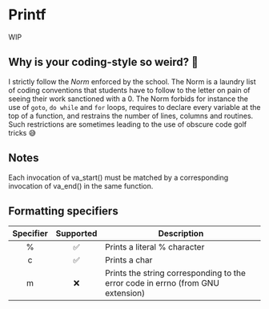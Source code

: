 # Printf

WIP

## Why is your coding-style so weird? 🤮

I strictly follow the *Norm* enforced by the school. The Norm is a laundry list of coding conventions that students have to follow to the letter on pain of seeing their work sanctioned with a 0. The Norm forbids for instance the use of `goto`, `do while` and `for` loops, requires to declare every variable at the top of a function, and restrains the number of lines, columns and routines. Such restrictions are sometimes leading to the use of obscure code golf tricks 😅

## Notes

Each invocation of va_start() must be matched by a corresponding invocation of va_end() in the same function.

## Formatting specifiers

|Specifier|Supported|Description|
|:---:|:---:|---|
|%|✅|Prints a literal % character|
|c|✅|Prints a char|
|m|❌|Prints the string corresponding to the error code in errno (from GNU extension)|